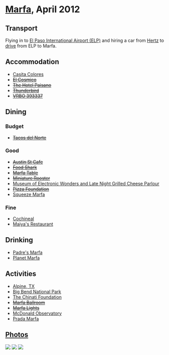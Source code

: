 # [Marfa](http://en.wikipedia.org/wiki/Marfa,_Texas), April 2012

## Transport

Flying in to [El Paso International Airport (ELP)](http://www.elpasointernationalairport.com/2009/index.html) and hiring a car from [Hertz](http://www.hertz.com) to [drive](http://g.co/maps/nuepz) from ELP to Marfa.

## Accommodation

* [Casita Colores](http://www.casitacoloresmarfa.com/)
* ~~[El Cosmico](http://www.elcosmico.com/)~~
* ~~[The Hotel Paisano](http://www.hotelpaisano.com/)~~
* ~~[Thunderbird](http://thunderbirdmarfa.com/)~~
* ~~[VRBO 393337](http://www.vrbo.com/393337)~~

## Dining

### Budget

* ~~[Tacos del Norte](http://travel.nytimes.com/travel/guides/north-america/united-states/texas/marfa/77323/tacos-del-norte/restaurant-detail.html)~~

### Good

* ~~[Austin St Cafe](http://www.austinstreetcafe.com/)~~
* ~~[Food Shark](http://www.foodsharkmarfa.com/)~~
* ~~[Marfa Table](http://www.marfatable.com/)~~
* ~~[Miniature Rooster](http://www.miniaturerooster.com/)~~
* [Museum of Electronic Wonders and Late Night Grilled Cheese Parlour](http://www.flickr.com/photos/foodshark/sets/72157624979622685/)
* ~~[Pizza Foundation](http://www.pizzafoundation.com/)~~
* [Squeeze Marfa](http://www.squeezemarfa.com/)

### Fine

* [Cochineal](http://cochinealmarfa.com/)
* [Maiya's Restaurant](http://www.maiyasrestaurant.com/)

## Drinking

* [Padre's Marfa](http://www.padresmarfa.com/)
* [Planet Marfa](https://www.facebook.com/pages/Planet-Marfa/202547196423500)

## Activities

* [Alpine, TX](http://www.alpinetexas.com/)
* [Big Bend National Park](http://www.nps.gov/bibe/index.htm)
* [The Chinati Foundation](http://www.chinati.org/)
* ~~[Marfa Ballroom](http://ballroommarfa.org/)~~
* ~~[Marfa Lights](http://en.wikipedia.org/wiki/Marfa_lights)~~
* [McDonald Observatory](http://mcdonaldobservatory.org/)
* [Prada Marfa](http://en.wikipedia.org/wiki/Prada_Marfa)

## [Photos](http://www.flickr.com/photos/dylane/sets/72157629563363858/)

![](http://farm8.staticflickr.com/7092/6973071118_b27903f27d_m.jpg)
![](http://farm8.staticflickr.com/7100/6976924152_c035050e5f_m.jpg)
![](http://farm8.staticflickr.com/7088/7125801511_2689788b8e_m.jpg)
